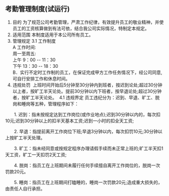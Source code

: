 ## 考勤管理制度(试运行)
1. 目的
  为了规范公司考勤管理，严肃工作纪律，有效提升员工的敬业精神，并使员工的工资核算做到有法可依，结合我公司实际情况，特制定本规定。
2. 适用范围
  本制度适用于本公司所有员工。
3. 管理规定
  3.1 工作制度  
  A 工作时间:  
     周一至周五:  
     上午 9：00  -- 11：30  
     下午 13：30 -- 18：30  
  B．实行不定时工作制的员工，在保证完成甲方工作任务情况下，经公司同意,可自行安排工作和休息时间。
4. 违规处罚
  上班时间开始后5分钟至30分钟内到班者，按迟到论处;超过30分钟以上者，按旷工半天论处。提前30分钟以内下班者，按早退论处;超过30分钟者，按旷工半天论处。
  4.1 违规界定
     员工违纪分为：迟到、早退、旷工、脱岗和睡岗等五种，管理程序如下：

　　1. 迟到：指未按规定达到工作岗位(或作业地点);迟到30分钟以内的，每次扣10元;迟到30分钟以上的扣半天基本工资;迟到一小时的扣全天工资;

　　2. 早退：指提前离开工作岗位下班;早退3分钟以内，每次扣罚10元;30分钟以上按旷工半天处理。

　　3. 旷工：指未经同意或按规定程序办理请假手续而未正常上班的;旷工半天扣1天工资，旷工一天扣罚2天工资;

　　4. 脱岗：指员工在上班期间未履行任何手续擅自离开工作岗位的，脱岗一次罚款20元。

　　5. 睡岗：指员工在上班期间打瞌睡的，睡岗一次罚款20元;造成重大损失的，由责任人自行承担。
